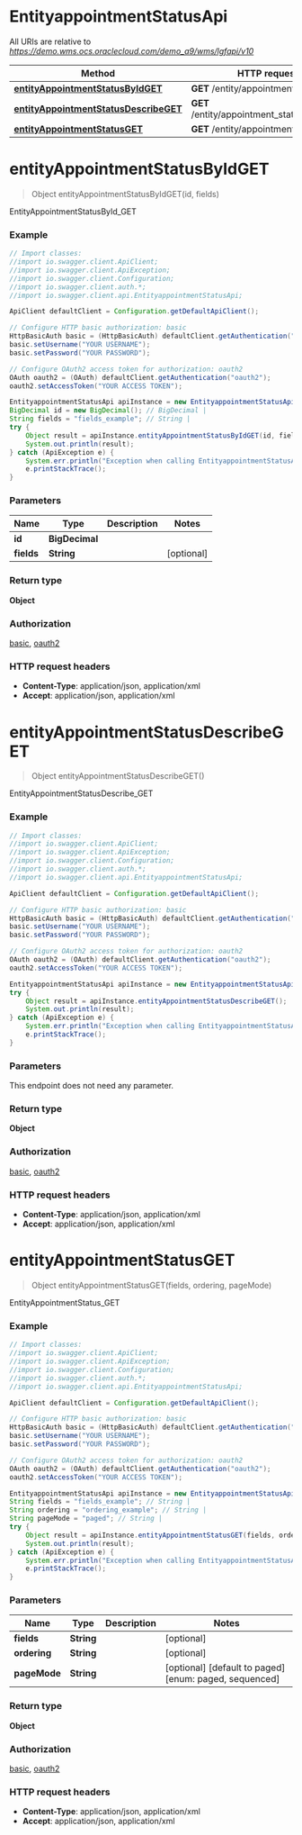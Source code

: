 # EntityappointmentStatusApi

All URIs are relative to *https://demo.wms.ocs.oraclecloud.com/demo_a9/wms/lgfapi/v10*

Method | HTTP request | Description
------------- | ------------- | -------------
[**entityAppointmentStatusByIdGET**](EntityappointmentStatusApi.md#entityAppointmentStatusByIdGET) | **GET** /entity/appointment_status/{id} | EntityAppointmentStatusById_GET
[**entityAppointmentStatusDescribeGET**](EntityappointmentStatusApi.md#entityAppointmentStatusDescribeGET) | **GET** /entity/appointment_status/describe | EntityAppointmentStatusDescribe_GET
[**entityAppointmentStatusGET**](EntityappointmentStatusApi.md#entityAppointmentStatusGET) | **GET** /entity/appointment_status | EntityAppointmentStatus_GET


<a name="entityAppointmentStatusByIdGET"></a>
# **entityAppointmentStatusByIdGET**
> Object entityAppointmentStatusByIdGET(id, fields)

EntityAppointmentStatusById_GET



### Example
```java
// Import classes:
//import io.swagger.client.ApiClient;
//import io.swagger.client.ApiException;
//import io.swagger.client.Configuration;
//import io.swagger.client.auth.*;
//import io.swagger.client.api.EntityappointmentStatusApi;

ApiClient defaultClient = Configuration.getDefaultApiClient();

// Configure HTTP basic authorization: basic
HttpBasicAuth basic = (HttpBasicAuth) defaultClient.getAuthentication("basic");
basic.setUsername("YOUR USERNAME");
basic.setPassword("YOUR PASSWORD");

// Configure OAuth2 access token for authorization: oauth2
OAuth oauth2 = (OAuth) defaultClient.getAuthentication("oauth2");
oauth2.setAccessToken("YOUR ACCESS TOKEN");

EntityappointmentStatusApi apiInstance = new EntityappointmentStatusApi();
BigDecimal id = new BigDecimal(); // BigDecimal | 
String fields = "fields_example"; // String | 
try {
    Object result = apiInstance.entityAppointmentStatusByIdGET(id, fields);
    System.out.println(result);
} catch (ApiException e) {
    System.err.println("Exception when calling EntityappointmentStatusApi#entityAppointmentStatusByIdGET");
    e.printStackTrace();
}
```

### Parameters

Name | Type | Description  | Notes
------------- | ------------- | ------------- | -------------
 **id** | **BigDecimal**|  |
 **fields** | **String**|  | [optional]

### Return type

**Object**

### Authorization

[basic](../README.md#basic), [oauth2](../README.md#oauth2)

### HTTP request headers

 - **Content-Type**: application/json, application/xml
 - **Accept**: application/json, application/xml

<a name="entityAppointmentStatusDescribeGET"></a>
# **entityAppointmentStatusDescribeGET**
> Object entityAppointmentStatusDescribeGET()

EntityAppointmentStatusDescribe_GET



### Example
```java
// Import classes:
//import io.swagger.client.ApiClient;
//import io.swagger.client.ApiException;
//import io.swagger.client.Configuration;
//import io.swagger.client.auth.*;
//import io.swagger.client.api.EntityappointmentStatusApi;

ApiClient defaultClient = Configuration.getDefaultApiClient();

// Configure HTTP basic authorization: basic
HttpBasicAuth basic = (HttpBasicAuth) defaultClient.getAuthentication("basic");
basic.setUsername("YOUR USERNAME");
basic.setPassword("YOUR PASSWORD");

// Configure OAuth2 access token for authorization: oauth2
OAuth oauth2 = (OAuth) defaultClient.getAuthentication("oauth2");
oauth2.setAccessToken("YOUR ACCESS TOKEN");

EntityappointmentStatusApi apiInstance = new EntityappointmentStatusApi();
try {
    Object result = apiInstance.entityAppointmentStatusDescribeGET();
    System.out.println(result);
} catch (ApiException e) {
    System.err.println("Exception when calling EntityappointmentStatusApi#entityAppointmentStatusDescribeGET");
    e.printStackTrace();
}
```

### Parameters
This endpoint does not need any parameter.

### Return type

**Object**

### Authorization

[basic](../README.md#basic), [oauth2](../README.md#oauth2)

### HTTP request headers

 - **Content-Type**: application/json, application/xml
 - **Accept**: application/json, application/xml

<a name="entityAppointmentStatusGET"></a>
# **entityAppointmentStatusGET**
> Object entityAppointmentStatusGET(fields, ordering, pageMode)

EntityAppointmentStatus_GET



### Example
```java
// Import classes:
//import io.swagger.client.ApiClient;
//import io.swagger.client.ApiException;
//import io.swagger.client.Configuration;
//import io.swagger.client.auth.*;
//import io.swagger.client.api.EntityappointmentStatusApi;

ApiClient defaultClient = Configuration.getDefaultApiClient();

// Configure HTTP basic authorization: basic
HttpBasicAuth basic = (HttpBasicAuth) defaultClient.getAuthentication("basic");
basic.setUsername("YOUR USERNAME");
basic.setPassword("YOUR PASSWORD");

// Configure OAuth2 access token for authorization: oauth2
OAuth oauth2 = (OAuth) defaultClient.getAuthentication("oauth2");
oauth2.setAccessToken("YOUR ACCESS TOKEN");

EntityappointmentStatusApi apiInstance = new EntityappointmentStatusApi();
String fields = "fields_example"; // String | 
String ordering = "ordering_example"; // String | 
String pageMode = "paged"; // String | 
try {
    Object result = apiInstance.entityAppointmentStatusGET(fields, ordering, pageMode);
    System.out.println(result);
} catch (ApiException e) {
    System.err.println("Exception when calling EntityappointmentStatusApi#entityAppointmentStatusGET");
    e.printStackTrace();
}
```

### Parameters

Name | Type | Description  | Notes
------------- | ------------- | ------------- | -------------
 **fields** | **String**|  | [optional]
 **ordering** | **String**|  | [optional]
 **pageMode** | **String**|  | [optional] [default to paged] [enum: paged, sequenced]

### Return type

**Object**

### Authorization

[basic](../README.md#basic), [oauth2](../README.md#oauth2)

### HTTP request headers

 - **Content-Type**: application/json, application/xml
 - **Accept**: application/json, application/xml

